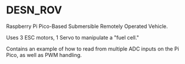# DESN_ROV

Raspberry Pi Pico-Based Submersible Remotely Operated Vehicle.

Uses 3 ESC motors, 1 Servo to manipulate a "fuel cell."

Contains an example of how to read from multiple ADC inputs on the Pi Pico, as well as PWM handling.
